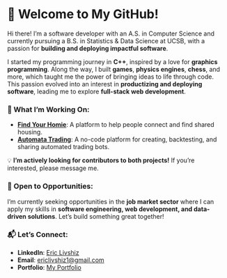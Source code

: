 # 👋 Welcome to My GitHub!

Hi there! I’m a software developer with an A.S. in Computer Science and currently pursuing a B.S. in Statistics & Data Science at UCSB, with a passion for **building and deploying impactful software**. 

I started my programming journey in **C++**, inspired by a love for **graphics programming**. Along the way, I built **games**, **physics engines**, **chess**, and more, which taught me the power of bringing ideas to life through code.  
This passion evolved into an interest in **productizing and deploying software**, leading me to explore **full-stack web development**.  

### 🚀 What I’m Working On:
- **[Find Your Homie](https://find-your-homie.vercel.app/)**: A platform to help people connect and find shared housing.  
- **[Automata Trading](https://automata-trading.vercel.app/)**: A no-code platform for creating, backtesting, and sharing automated trading bots.  

💡 **I’m actively looking for contributors to both projects!** If you’re interested, please message me.  

### 🌟 Open to Opportunities:
I’m currently seeking opportunities in the **job market sector** where I can apply my skills in **software engineering, web development, and data-driven solutions**. Let’s build something great together!  

### 📬 Let’s Connect:
- **LinkedIn**: [Eric Livshiz](www.linkedin.com/in/eric-livshiz-b46956247)  
- **Email**: ericlivshiz1@gmail.com
- **Portfolio**: [My Portfolio](https://eric-website-two.vercel.app/)  
